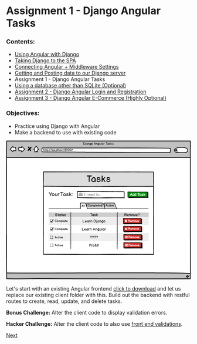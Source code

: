 # Assignment 1 - Django Angular Tasks

### Contents:
* [Using Angular with Django](https://github.com/wgoode3/djangular/blob/master/page1.md)
* [Taking Django to the SPA](https://github.com/wgoode3/djangular/blob/master/page2.md)
* [Connecting Angular + Middleware Settings](https://github.com/wgoode3/djangular/blob/master/page3.md)
* [Getting and Posting data to our Django server](https://github.com/wgoode3/djangular/blob/master/page4.md)
* Assignment 1 - Django Angular Tasks
* [Using a database other than SQLite (Optional)](https://github.com/wgoode3/djangular/blob/master/page6.md)
* [Assignment 2 - Django Angular Login and Registration](https://github.com/wgoode3/djangular/blob/master/page7.md)
* [Assignment 3 - Django Angular E-Commerce (Highly Optional)](https://github.com/wgoode3/djangular/blob/master/page8.md)

### Objectives:
* Practice using Django with Angular
* Make a backend to use with existing code

<img src="https://raw.githubusercontent.com/wgoode3/djangular/master/assets/assignment1.png" alt="wireframe">

Let's start with an existing Angular frontend [click to download](https://github.com/wgoode3/djangular/raw/master/assets/client.zip) and let us replace our existing client folder with this. Build out the backend with restful routes to create, read, update, and delete tasks. 

<strong>Bonus Challenge:</strong> Alter the client code to display validation errors.

<strong>Hacker Challenge:</strong> Alter the client code to also use [front end validations](https://angular.io/guide/form-validation).

[Next](https://github.com/wgoode3/djangular/blob/master/page6.md)